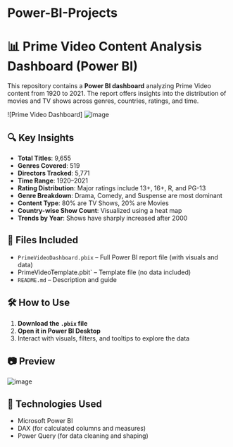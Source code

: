 # Power-BI-Projects
# 📊 Prime Video Content Analysis Dashboard (Power BI)

This repository contains a **Power BI dashboard** analyzing Prime Video content from 1920 to 2021. The report offers insights into the distribution of movies and TV shows across genres, countries, ratings, and time.

![Prime Video Dashboard]
![image](https://github.com/user-attachments/assets/64f0acdb-f7ac-4add-89ba-2aaf8ecb6586)



## 🔍 Key Insights

- **Total Titles**: 9,655  
- **Genres Covered**: 519  
- **Directors Tracked**: 5,771  
- **Time Range**: 1920–2021  
- **Rating Distribution**: Major ratings include 13+, 16+, R, and PG-13  
- **Genre Breakdown**: Drama, Comedy, and Suspense are most dominant  
- **Content Type**: 80% are TV Shows, 20% are Movies  
- **Country-wise Show Count**: Visualized using a heat map  
- **Trends by Year**: Shows have sharply increased after 2000


## 📁 Files Included

- `PrimeVideoDashboard.pbix` – Full Power BI report file (with visuals and data)
-  PrimeVideoTemplate.pbit` – Template file (no data included)
- `README.md` – Description and guide


## 🛠️ How to Use

1. **Download the `.pbix` file**
2. **Open it in Power BI Desktop**
3. Interact with visuals, filters, and tooltips to explore the data


## 📷 Preview

![image](https://github.com/user-attachments/assets/20b7ea0e-f35a-4e17-8e1c-5da556930baa)


## 🧠 Technologies Used

- Microsoft Power BI  
- DAX (for calculated columns and measures)  
- Power Query (for data cleaning and shaping)
